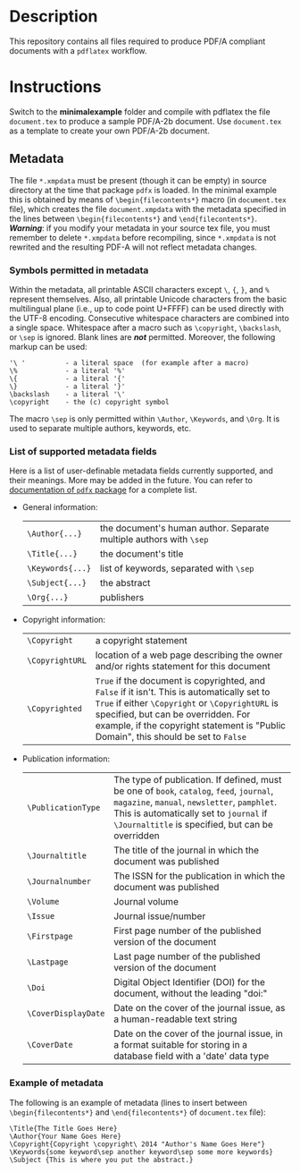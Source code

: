 # Description
This repository contains all files required to produce PDF/A compliant documents with a `pdflatex` workflow.

# Instructions
Switch to the **minimalexample** folder and compile with pdflatex the file `document.tex` to produce a sample PDF/A-2b document.
Use `document.tex` as a template to create your own PDF/A-2b document.

## Metadata

The file `*.xmpdata` must be present (though it can be empty) in source directory at the time that package `pdfx` is loaded. In the minimal example this is obtained by means of `\begin{filecontents*}` macro (in `document.tex` file), which creates the file `document.xmpdata` with the metadata specified in the lines between `\begin{filecontents*}` and `\end{filecontents*}`. ***Warning***: if you modify your metadata in your source tex file, you must remember to delete `*.xmpdata` before recompiling, since `*.xmpdata` is not rewrited and the resulting PDF-A will not reflect metadata changes.

### Symbols permitted in metadata

Within the metadata, all printable ASCII characters except `\`, `{`, `}`, and `%` represent themselves. Also, all printable Unicode characters from the basic multilingual plane (i.e., up to code point U+FFFF) can be used directly with the UTF-8 encoding. Consecutive whitespace characters are combined into a single space. Whitespace after a macro such as `\copyright`, `\backslash`, or `\sep` is ignored. Blank lines are ***not*** permitted. Moreover, the following markup can be used:

    '\ '          - a literal space  (for example after a macro)                  
    \%            - a literal '%'                                                 
    \{            - a literal '{'                                                 
    \}            - a literal '}'                                                 
    \backslash    - a literal '\'                                                 
    \copyright    - the (c) copyright symbol                                      

The macro `\sep` is only permitted within `\Author`, `\Keywords`, and `\Org`.  It is used to separate multiple authors, keywords, etc.

### List of supported metadata fields

Here is a list of user-definable metadata fields currently supported, and their meanings. More may be added in the future. You can refer to [documentation of `pdfx` package](http://ctan.mirror.garr.it/mirrors/CTAN/macros/latex/contrib/pdfx/pdfx.pdf#subsection.2.3) for a complete list.

- General information:
  
  |||
  |-|-|
  | `\Author{...}` | the document's human author. Separate multiple authors with `\sep` |
  | `\Title{...}`  | the document's title |
  | `\Keywords{...}` | list of keywords, separated with `\sep` |
  | `\Subject{...}` | the abstract |
  | `\Org{...}` | publishers |
  
- Copyright information:
  
  |||
  |-|-|
  | `\Copyright` | a copyright statement |
  | `\CopyrightURL` | location of a web page describing the owner and/or rights statement for this document |
  | `\Copyrighted` | `True` if the document is copyrighted, and `False` if it isn't. This is automatically set to `True` if either `\Copyright` or `\CopyrightURL` is specified, but can be overridden. For example, if the copyright statement is "Public Domain", this should be set to `False` |
  
- Publication information:
  
  |||
  |-|-|
  | `\PublicationType` | The type of publication. If defined, must be one of `book`, `catalog`, `feed`, `journal`, `magazine`, `manual`, `newsletter`, `pamphlet`. This is automatically set to `journal` if `\Journaltitle` is specified, but can be overridden |
  | `\Journaltitle` | The title of the journal in which the document was published |
  | `\Journalnumber` | The ISSN for the publication in which the document was published |
  | `\Volume` | Journal volume |
  | `\Issue` | Journal issue/number |
  | `\Firstpage` | First page number of the published version of the document |
  | `\Lastpage` | Last page number of the published version of the document |
  | `\Doi` | Digital Object Identifier (DOI) for the document, without the leading "doi:" |
  | `\CoverDisplayDate` | Date on the cover of the journal issue, as a human-readable text string |
  | `\CoverDate` | Date on the cover of the journal issue, in a format suitable for storing in a database field with a 'date' data type|

### Example of metadata

The following is an example of metadata (lines to insert between `\begin{filecontents*}` and `\end{filecontents*}` of `document.tex` file):  

    \Title{The Title Goes Here}
    \Author{Your Name Goes Here}
    \Copyright{Copyright \copyright\ 2014 "Author's Name Goes Here"}
    \Keywords{some keyword\sep another keyword\sep some more keywords}
    \Subject {This is where you put the abstract.}
